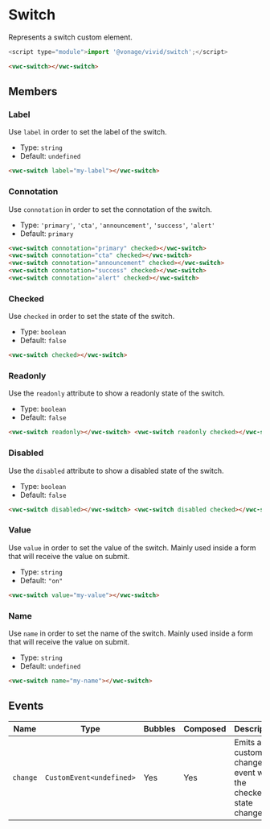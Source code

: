 # Switch

Represents a switch custom element.

```js
<script type="module">import '@vonage/vivid/switch';</script>
```

```html preview
<vwc-switch></vwc-switch>
```

## Members

### Label

Use `label` in order to set the label of the switch.

- Type: `string`
- Default: `undefined`

```html preview
<vwc-switch label="my-label"></vwc-switch>
```

### Connotation

Use `connotation` in order to set the connotation of the switch.

- Type: `'primary'`, `'cta'`, `'announcement'`, `'success'`, `'alert'`
- Default: `primary`

```html preview
<vwc-switch connotation="primary" checked></vwc-switch>
<vwc-switch connotation="cta" checked></vwc-switch>
<vwc-switch connotation="announcement" checked></vwc-switch>
<vwc-switch connotation="success" checked></vwc-switch>
<vwc-switch connotation="alert" checked></vwc-switch>
```

### Checked

Use `checked` in order to set the state of the switch.

- Type: `boolean`
- Default: `false`

```html preview
<vwc-switch checked></vwc-switch>
```

### Readonly

Use the `readonly` attribute to show a readonly state of the switch.

- Type: `boolean`
- Default: `false`

```html preview
<vwc-switch readonly></vwc-switch> <vwc-switch readonly checked></vwc-switch>
```

### Disabled

Use the `disabled` attribute to show a disabled state of the switch.

- Type: `boolean`
- Default: `false`

```html preview
<vwc-switch disabled></vwc-switch> <vwc-switch disabled checked></vwc-switch>
```

### Value

Use `value` in order to set the value of the switch. Mainly used inside a form that will receive the value on submit.

- Type: `string`
- Default: `"on"`

```html
<vwc-switch value="my-value"></vwc-switch>
```

### Name

Use `name` in order to set the name of the switch. Mainly used inside a form that will receive the value on submit.

- Type: `string`
- Default: `undefined`

```html
<vwc-switch name="my-name"></vwc-switch>
```

## Events

<div class="table-wrapper">

| Name     | Type                     | Bubbles | Composed | Description                                                |
| -------- | ------------------------ | ------- | -------- | ---------------------------------------------------------- |
| `change` | `CustomEvent<undefined>` | Yes     | Yes      | Emits a custom change event when the checked state changes |

</div>
